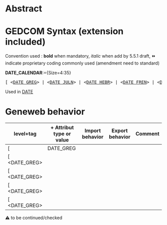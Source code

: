 ﻿# Abstract

# GEDCOM Syntax (extension included)
Convention used : **bold** when mandatory, _italic_ when add by 5.5.1 draft, &#x23E9; indicate proprietary coding commonly used (amendment need to standard)<br />

**DATE_CALENDAR**:={Size=4:35}
<pre>
[ &lt;<a href=Ged.DATE_GREG>DATE_GREG</a>&gt; | &lt;<a href=Ged.DATE_JULN>DATE_JULN</a>&gt; | &lt;<a href=Ged.DATE_HEBR>DATE_HEBR</a>&gt; | &lt;<a href=Ged.DATE_FREN>DATE_FREN</a>&gt; | &lt;<a href=Ged.DATE_FUTURE>DATE_FUTURE</a>&gt; ]
</pre>
Used in <a href=Ged.DATE>DATE</a><br />

# Geneweb behavior

level+tag  | + Attribut type or value | Import behavior | Export behavior  | Comment 
---------- | ------------- | :---------------: | :-----------------:| -----------
[ | DATE_GREG | | |
[ <DATE_GREG> | | | | |
[ <DATE_GREG> | | | | |
[ <DATE_GREG> | | | | |
[ <DATE_GREG> | | | | |

:warning: to be continued/checked

